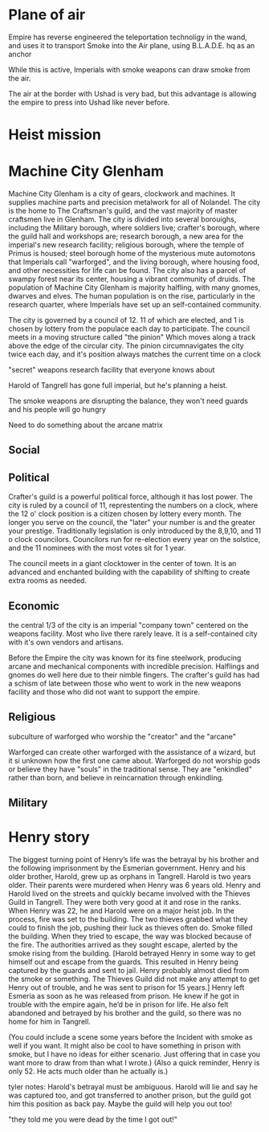# Plane of air

Empire has reverse engineered the teleportation technoligy in the wand, and uses it to transport Smoke into the Air plane, using B.L.A.D.E. hq as an anchor

While this is active, Imperials with smoke weapons can draw smoke from the air.

The air at the border with Ushad is very bad, but this advantage is allowing the empire to press into Ushad like never before.

# Heist mission 

# Machine City Glenham

Machine City Glenham is a city of gears, clockwork and machines. It supplies machine parts and precision metalwork for all of Nolandel. The city is the home to The Craftsman's guild, and the vast majority of master craftsmen live in Glenham. The city is divided into several borouighs, including the Military borough, where soldiers live; crafter's borough, where the guild hall and workshops are; research borough, a new area for the imperial's new research facility; religious borough, where the temple of Primus is housed; steel borough home of the mysterious mute automotons that Imperials call "warforged", and the living borough, where housing food, and other necessities for life can be found. The city also has a parcel of swampy forest near its center, housing a vibrant community of druids. The population of Machine City Glenham is majority halfling, with many gnomes, dwarves and elves. The human population is on the rise, particularly in the research quarter, where Imperials have set up an self-contained community.

The city is governed by a council of 12. 11 of which are elected, and 1 is chosen by lottery from the populace each day to participate. The council meets in a moving structure called "the pinion" Which moves along a track above the edge of the circular city. The pinion circumnavigates the city twice each day, and it's position always matches the current time on a clock

"secret" weapons research facility that everyone knows about

Harold of Tangrell has gone full imperial, but he's planning a heist.

The smoke weapons are disrupting the balance, they won't need guards and his people will go hungry

Need to do something about the arcane matrix

## Social



## Political

Crafter's guild is a powerful political force, although it has lost power. The city is ruled by a council of 11, represtenting the numbers on a clock, where the 12 o' clock position is a citizen chosen by lottery every month. The longer you serve on the council, the "later" your number is and the greater your prestige. Traditionally legislation is only introduced by the 8,9,10, and 11 o clock councilors. Councilors run for re-election every year on the solstice, and the 11 nominees with the most votes sit for 1 year.

The council meets in a giant clocktower in the center of town. It is an advanced and enchanted building with the capability of shifting to create extra rooms as needed.

## Economic

the central 1/3 of the city is an imperial "company town" centered on the weapons facility. Most who live there rarely leave. It is a self-contained city with it's own vendors and artisans.

Before the Empire the city was known for its fine steelwork, producing arcane and mechanical components with incredible precision. Halflings and gnomes do well here due to their nimble fingers. The crafter's guild has had a schism of late between those who went to work in the new weapons facility and those who did not want to support the empire.

## Religious

subculture of warforged who worship the "creator" and the "arcane"

Warforged can create other warforged with the assistance of a wizard, but it si unknown how the first one came about. Warforged do not worship gods or believe they have "souls" in the traditional sense. They are "enkindled" rather than born, and believe in reincarnation through enkindling.

## Military

# Henry story

The biggest turning point of Henry’s life was the betrayal by his brother and the following imprisonment by the Esmerian government. Henry and his older brother, Harold, grew up as orphans in Tangrell. Harold is two years older. Their parents were murdered when Henry was 6 years old. Henry and Harold lived on the streets and quickly became involved with the Thieves Guild in Tangrell. They were both very good at it and rose in the ranks.
When Henry was 22, he and Harold were on a major heist job. In the process, fire was set to the building. The two thieves grabbed what they could to finish the job, pushing their luck as thieves often do. Smoke filled the building. When they tried to escape, the way was blocked because of the fire. The authorities arrived as they sought escape, alerted by the smoke rising from the building.
[Harold betrayed Henry in some way to get himself out and escape from the guards. This resulted in Henry being captured by the guards and sent to jail. Henry probably almost died from the smoke or something. The Thieves Guild did not make any attempt to get Henry out of trouble, and he was sent to prison for 15 years.]
Henry left Esmeria as soon as he was released from prison. He knew if he got in trouble with the empire again, he’d be in prison for life. He also felt abandoned and betrayed by his brother and the guild, so there was no home for him in Tangrell.

(You could include a scene some years before the Incident with smoke as well if you want. It might also be cool to have something in prison with smoke, but I have no ideas for either scenario. Just offering that in case you want more to draw from than what I wrote.)
(Also a quick reminder, Henry is only 52. He acts much older than he actually is.)

tyler notes: Harold's betrayal must be ambiguous. Harold will lie and say he was captured too, and got transferred to another prison, but the guild got him this position as back pay. Maybe the guild will help you out too!

"they told me you were dead by the time I got out!"